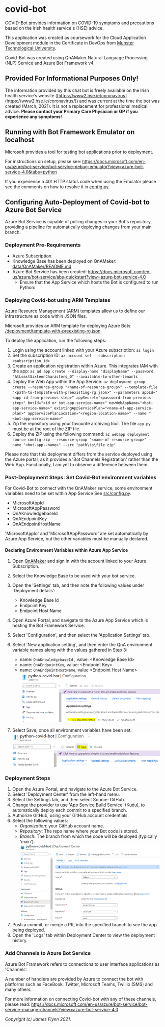 # covid-bot

COVID-Bot provides information on COVID-19 symptoms and precautions based on the Irish health service's (HSE) advice.

This application was created as coursework for the Cloud Application Development module in the Certificate in DevOps from [Munster Technological University](https://www.mtu.ie).

Covid-Bot was created using QnAMaker Natural Language Processing (NLP) Service and Azure Bot Framework v4.

## **Provided For Informational Purposes Only!**

The information provided by this chat bot is freely available on the Irish health service's website ([https://www2.hse.ie/coronavirus](https://www2.hse.ie/coronavirus/)) and was current at the time the bot was created (March, 2021). It is not a replacement for professional medical advice. **Please contact your Primary Care Physician or GP if you experience any symptoms!**

## Running with Bot Framework Emulator on localhost

Microsoft provides a tool for testing bot applications prior to deployment.

For instructions on setup, please see:
<https://docs.microsoft.com/en-us/azure/bot-service/bot-service-debug-emulator?view=azure-bot-service-4.0&tabs=python>

If you experience a 401 HTTP status code when using the Emulator please see the comments on how to resolve it in [config.py](config.py).

## Configuring Auto-Deployment of Covid-bot to Azure Bot Service

Azure Bot Service is capable of polling changes in your Bot's repository, providing a pipeline for automatically deploying changes from your main branch.

### Deployment Pre-Requirements

- Azure Subscription.
- Knowledge Base has been deployed on QnAMaker: [data/QnAMaker/README.md](data/QnAMaker/README.md)
- Azure Bot Service has been created: <https://docs.microsoft.com/en-us/azure/bot-service/abs-quickstart?view=azure-bot-service-4.0>
  - Ensure that the App Service which hosts the Bot is configured to run Python:

### Deploying Covid-bot using ARM Templates

Azure Resource Management (ARM) templates allow us to define our infrastructure as code within JSON files.

Microsoft provides an ARM template for deploying Azure Bots: [/deployment/template-with-preexisting-rg.json](/deployment/template-with-preexisting-rg.json)

To deploy the application, run the following steps:

1. Login using the account linked with your Azure subscription: `az login`
2. Set the subscription ID: `az account set --subscription <subscription_id>`
3. Create an application registration within Azure. This integrates IAM with the app: `az ad app create --display-name "displayName" --password "AtLeastSixteenCharacters_0" --available-to-other-tenants`
4. Deploy the Web App within the App Service: `az deployment group create --resource-group "<name-of-resource-group>" --template-file "<path-to-template-with-preexisting-rg.json>" --parameters appId="<app-id-from-previous-step>" appSecret="<password-from-previous-step>" botId="<id or bot-app-service-name>" newWebAppName="<bot-app-service-name>" existingAppServicePlan="<name-of-app-service-plan>" appServicePlanLocation="<region-location-name>" --name "<bot-app-service-name>"`
5. Zip the repository using your favourite archiving tool. The file `app.py` must be at the root of the ZIP file.
6. Deploy the ZIP using the following command: `az webapp deployment source config-zip --resource-group "<name-of-resource-group>" --name "<bot-app--name>" --src "path\to\file.zip"`

Please note that this deployment differs from the service deployed using the Azure portal, as it provides a 'Bot Channels Registration' rather than the Web App. Functionally, I am yet to observe a difference between them.

### Post-Deployment Steps: Set Covid-Bot environment variables

For Covid-Bot to connect with the QnAMaker service, some environment variables need to be set within App Service See [src/config.py](src/config.py).

- MicrosoftAppId
- MicrosoftAppPassword
- QnAKnowledgebaseId
- QnAEndpointKey
- QnAEndpointHostName

'MicrosoftAppId' and 'MicrosoftAppPassword' are set automatically by Azure App Service, but the other variables must be manually declared.

#### Declaring Environment Variables within Azure App Service

1. Open [QnAMaker](www.qnamaker.ai) and sign in with the account linked to your Azure Subscription.
2. Select the Knowledge Base to be used with your bot service.
3. Open the 'Settings' tab, and then note the following values under 'Deployment details':
   - Knowledge Base Id
   - Endpoint Key
   - Endpoint Host Name

4. Open Azure Portal, and navigate to the Azure App Service which is hosting the Bot Framework Service.
5. Select 'Configuration', and then select the 'Application Settings' tab.
6. Select 'New application setting', and then enter the QnA environment variable names along with the values gathered in Step 3:
   - name: `QnAKnowledgebaseId` , value: \<Knowledge Base Id\>
   - name: `QnAEndpointKey`, value: \<Endpoint Key\>
   - name: `QnAEndpointHostName`, value \<Endpoint Host Name\>
   ![img](img\add-app-service-env-vars.PNG)

7. Select Save, once all environment variables have been set.
   ![img](img\save-app-service-env-vars.PNG)

### Deployment Steps

1. Open the Azure Portal, and navigate to the Azure Bot Service.
2. Select 'Deployment Center' from the left-hand menu.
3. Select the Settings tab, and then select Source: GitHub.
4. Change the provider to use 'App Service Build Service' (Kudu), to automatically deploy each commit to a specified branch.
5. Authorize GitHub, using your GitHub account credentials.
6. Select the following values:
   - *Organization*: your GitHub account name.
   - *Repository*: The repo name where your Bot code is stored.
   - *Branch*: The branch from which the code will be deployed (typically 'main').
   ![img](/img/app-service-deployment-center-settings.PNG)
7. Push a commit, or merge a PR, into the specified branch to see the app being deployed.
8. Open the 'Logs' tab within Deployment Center to view the deployment history.

### Add Channels to Azure Bot Service

Azure Bot Framework refers to connections to user interface applications as 'Channels'.

A number of handlers are provided by Azure to connect the bot with platforms such as FaceBook, Twitter, Microsoft Teams, Twillio (SMS) and many others.

For more information on connecting Covid-bot with any of these channels, please read: <https://docs.microsoft.com/en-us/azure/bot-service/bot-service-manage-channels?view=azure-bot-service-4.0>

*Copyright (c) James Flynn 2021.*
